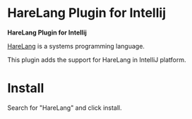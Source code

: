 # HareLang Plugin for Intellij

<!-- Plugin description -->
**HareLang Plugin for Intellij**

[HareLang](https://harelang.org/) is a systems programming language.

This plugin adds the support for HareLang in IntelliJ platform.
<!-- Plugin description end -->

# Install
Search for "HareLang" and click install.
